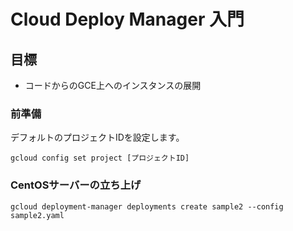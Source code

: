 # Cloud Deploy Manager 入門

## 目標

+ コードからのGCE上へのインスタンスの展開

### 前準備

デフォルトのプロジェクトIDを設定します。

```
gcloud config set project [プロジェクトID]
```

### CentOSサーバーの立ち上げ

```
gcloud deployment-manager deployments create sample2 --config sample2.yaml
```